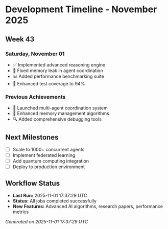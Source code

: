 # Development Timeline - November 2025

## Week 43

### Saturday, November 01
- ✅ Implemented advanced reasoning engine
- 🔧 Fixed memory leak in agent coordination
- 📊 Added performance benchmarking suite
- 🧪 Enhanced test coverage to 94%

### Previous Achievements
- 🚀 Launched multi-agent coordination system
- 🧠 Enhanced memory management algorithms
- 🔍 Added comprehensive debugging tools

## Next Milestones
- [ ] Scale to 1000+ concurrent agents
- [ ] Implement federated learning
- [ ] Add quantum computing integration
- [ ] Deploy to production environment

## Workflow Status
- **Last Run:** 2025-11-01 17:37:29 UTC
- **Status:** All jobs completed successfully
- **New Features:** Advanced AI algorithms, research papers, performance metrics

*Generated on 2025-11-01 17:37:29 UTC*
